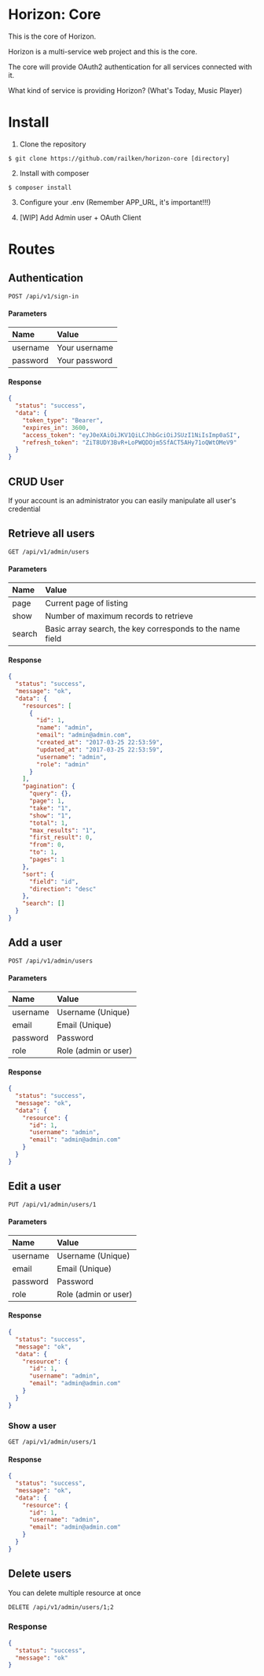 # Horizon: Core

This is the core of Horizon.

Horizon is a multi-service web project and this is the core.

The core will provide OAuth2 authentication for all services connected with it.

What kind of service is providing Horizon? (What's Today, Music Player)

# Install

1) Clone the repository
```
$ git clone https://github.com/railken/horizon-core [directory]
```
2) Install with composer
```
$ composer install
```
3) Configure your .env (Remember APP_URL, it's important!!!)

4) [WIP] Add Admin user + OAuth Client

# Routes

## Authentication

```
POST /api/v1/sign-in
```

#### Parameters
| Name     | Value         |
|:---------|:--------------|
| username | Your username |
| password | Your password |

#### Response

```json
{
  "status": "success",
  "data": {
    "token_type": "Bearer",
    "expires_in": 3600,
    "access_token": "eyJ0eXAiOiJKV1QiLCJhbGciOiJSUzI1NiIsImp0aSI",
    "refresh_token": "ZiT8UDY3BvR+LoPWQDOjm5SfACT5AHy71oQWtOMeV9"
  }
}
```



## CRUD User 

If your account is an administrator you can easily manipulate all user's credential

## Retrieve all users
```
GET /api/v1/admin/users
```

#### Parameters
| Name     | Value         |
|:---------|:--------------|
| page     | Current page of listing |
| show     | Number of maximum records to retrieve |
| search   | Basic array search, the key corresponds to the name field |

#### Response

```json
{
  "status": "success",
  "message": "ok",
  "data": {
    "resources": [
      {
        "id": 1,
        "name": "admin",
        "email": "admin@admin.com",
        "created_at": "2017-03-25 22:53:59",
        "updated_at": "2017-03-25 22:53:59",
        "username": "admin",
        "role": "admin"
      }
    ],
    "pagination": {
      "query": {},
      "page": 1,
      "take": "1",
      "show": "1",
      "total": 1,
      "max_results": "1",
      "first_result": 0,
      "from": 0,
      "to": 1,
      "pages": 1
    },
    "sort": {
      "field": "id",
      "direction": "desc"
    },
    "search": []
  }
}
```


## Add a user
```
POST /api/v1/admin/users
```

#### Parameters
| Name     | Value         |
|:---------|:--------------|
| username | Username (Unique) |
| email    | Email (Unique) |
| password | Password |
| role 	   | Role (admin or user) |

#### Response

```json
{
  "status": "success",
  "message": "ok",
  "data": {
    "resource": {
      "id": 1,
      "username": "admin",
      "email": "admin@admin.com"
    }
  }
}
```

## Edit a user
```
PUT /api/v1/admin/users/1
```

#### Parameters
| Name     | Value         |
|:---------|:--------------|
| username | Username (Unique) |
| email    | Email (Unique) |
| password | Password |
| role 	   | Role (admin or user) |

#### Response

```json
{
  "status": "success",
  "message": "ok",
  "data": {
    "resource": {
      "id": 1,
      "username": "admin",
      "email": "admin@admin.com"
    }
  }
}
```

### Show a user
```
GET /api/v1/admin/users/1
```

#### Response

```json
{
  "status": "success",
  "message": "ok",
  "data": {
    "resource": {
      "id": 1,
      "username": "admin",
      "email": "admin@admin.com"
    }
  }
}
```

## Delete users

You can delete multiple resource at once
```
DELETE /api/v1/admin/users/1;2
```

### Response

```json
{
  "status": "success",
  "message": "ok"
}
```


